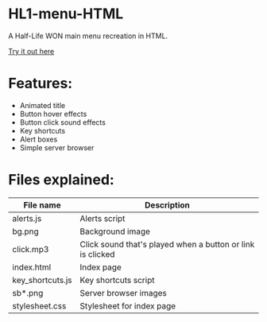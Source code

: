 # HL1-menu-HTML
A Half-Life WON main menu recreation in HTML.

[Try it out here](https://mirzi1.github.io/HL1-menu-HTML/)

# Features:
* Animated title
* Button hover effects
* Button click sound effects
* Key shortcuts
* Alert boxes
* Simple server browser

# Files explained:

| File name | Description |
| --------  | ----------- |
| alerts.js | Alerts script |
| bg.png | Background image |
| click.mp3 | Click sound that's played when a button or link is clicked |
| index.html | Index page |
| key_shortcuts.js | Key shortcuts script |
| sb*.png | Server browser images |
| stylesheet.css | Stylesheet for index page |
